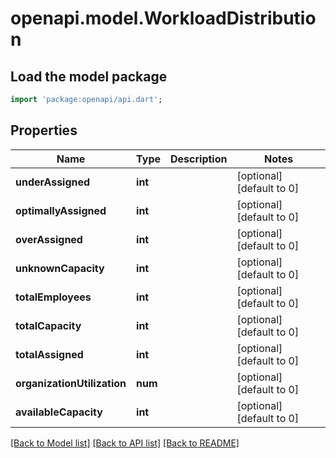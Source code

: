 # openapi.model.WorkloadDistribution

## Load the model package
```dart
import 'package:openapi/api.dart';
```

## Properties
Name | Type | Description | Notes
------------ | ------------- | ------------- | -------------
**underAssigned** | **int** |  | [optional] [default to 0]
**optimallyAssigned** | **int** |  | [optional] [default to 0]
**overAssigned** | **int** |  | [optional] [default to 0]
**unknownCapacity** | **int** |  | [optional] [default to 0]
**totalEmployees** | **int** |  | [optional] [default to 0]
**totalCapacity** | **int** |  | [optional] [default to 0]
**totalAssigned** | **int** |  | [optional] [default to 0]
**organizationUtilization** | **num** |  | [optional] [default to 0]
**availableCapacity** | **int** |  | [optional] [default to 0]

[[Back to Model list]](../README.md#documentation-for-models) [[Back to API list]](../README.md#documentation-for-api-endpoints) [[Back to README]](../README.md)


